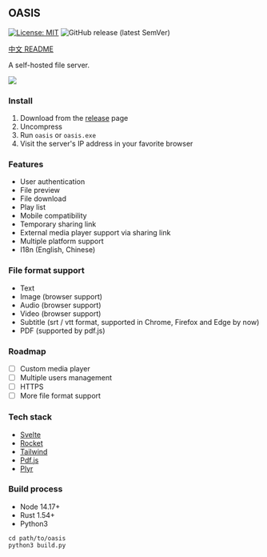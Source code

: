 ## OASIS

[![License: MIT](https://img.shields.io/badge/License-MIT-yellow.svg)](https://github.com/machengim/oasis/blob/master/LICENSE-MIT) ![GitHub release (latest SemVer)](https://img.shields.io/github/v/release/machengim/oasis)

[中文 README](https://github.com/machengim/oasis/blob/main/README_cn.md)

A self-hosted file server.

![](https://github.com/machengim/oasis/blob/main/doc/Oasis_demo.jpg?raw=true)

### Install

1. Download from the [release](https://github.com/machengim/oasis/releases) page
2. Uncompress
3. Run `oasis` or `oasis.exe`
4. Visit the server's IP address in your favorite browser

### Features

- User authentication
- File preview
- File download
- Play list
- Mobile compatibility
- Temporary sharing link
- External media player support via sharing link
- Multiple platform support
- I18n (English, Chinese)

### File format support

- Text
- Image (browser support)
- Audio (browser support)
- Video (browser support)
- Subtitle (srt / vtt format, supported in Chrome, Firefox and Edge by now)
- PDF (supported by pdf.js)

### Roadmap

- [ ] Custom media player
- [ ] Multiple users management
- [ ] HTTPS
- [ ] More file format support

### Tech stack

- [Svelte](https://svelte.dev)
- [Rocket](https://rocket.rs)
- [Tailwind](https://tailwindcss.com)
- [Pdf.js](https://mozilla.github.io/pdf.js)
- [Plyr](https://plyr.io)

### Build process

- Node 14.17+
- Rust 1.54+
- Python3

```
cd path/to/oasis
python3 build.py
```
